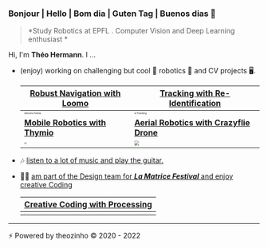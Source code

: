 
### Bonjour | Hello | Bom dia | Guten Tag | Buenos dias 👋

> *Study Robotics at EPFL  . Computer Vision and Deep Learning enthusiast *

Hi, I'm **Théo Hermann**. I ...

- (enjoy) working on challenging but cool :robot: robotics 🤖 and CV projects 🖥️. 

  | [**Robust Navigation with Loomo**](https://github.com/theoh-io/Autonomous_driving_pipeline) | [**Tracking with Re-Identification**](https://github.com/theoh-io/Single-Person-Tracking-Benchmark) |
  | ------------------------------------------------------------ | ------------------------------------------------------------ |
  | <img src="./gif/loomo.gif" alt="loomo follow" style="zoom: 30%;" /> | <img src="./gif/BlurBody.gif" alt="Tracking" style="zoom: 30%;" /> |
  | [**Mobile Robotics with Thymio**](https://github.com/theoh-io/EPFL_MobileRobotics_2021) |  [**Aerial Robotics with Crazyflie Drone**](https://github.com/theoh-io/Aerial-Robotics)|
  | <img src="./gif/thymio.gif" style="zoom: 30%;" />     | <img src="./gif/drone.gif" style="zoom: 60%;" />          |



- 🎶 <u>listen to a lot of music and play the guitar.</u>

- 🧑‍🎨 <u>am part of the Design team for [***La Matrice Festival***](https://lamatricefestival.ch/) and enjoy creative Coding </u>

  | [**Creative Coding with Processing**]() |
  | ------------------------------------------------------------ |
  | <img src="./gif/Logo.gif" style="zoom: 2%;" /> |
  
------

⚡️ Powered by theozinho © 2020 - 2022
